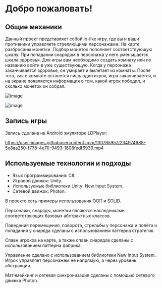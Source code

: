 
# Добро пожаловать!
## Общие механики
Данный проект представляет собой io-like игру, где вы и ваши противники управляете стреляющими персонажами.  На карте разбросаны монетки. Подбор монеток пополняет соответствующую шкалу. При попадании снарядом в персонажа у него уменьшается шкала здоровья. Для игры вам необходимо создать комнату или по названию войти в уже существующую. Когда у персонажа заканчивается здоровье, он умирает и вылетает из комнаты. После того, как в комнате останется лишь один игрок, игра заканчивается, и на экране появляется информация о том, какой игрок победил, и сколько монеток он собрал.

![image](https://user-images.githubusercontent.com/130765957/234981921-a6b447f1-1c69-4a18-b055-837d5e2820cb.png)

![image](https://user-images.githubusercontent.com/130765957/234983495-660d17a0-9841-4e38-8b6f-0e287034d5d9.png)

## Запись игры
Запись сделана на Android эмуляторе LDPlayer:

https://user-images.githubusercontent.com/130765957/234974688-5e8aa250-f778-4e70-9493-1808fedf6939.mp4

## Используемые технологии и подходы
- Язык программирования: C#.
- Игровой движок: Unity.
- Используемые библиотеки Unity: New Input System.
- Сетевой движок: Photon.

В проекте есть примеры использования ООП и SOLID. 

Персонажи, снаряды, монетки являются наследниками соответствующих базовых абстрактных классов.

Поведения перемещения, поворота, стрельбы у персонажа и полёта и попадания у снаряда сделаны с использованием паттерна стратегия.

Спавн игроков на карте, а также спавн снарядов сделаны с использованием паттерна фабрика.

Управление сделано с использованием библиотеки New Input System. Игрок управляет персонажем не напрямую, а через уровень абстракции. 

Матчмейкинг и сетевая синхронизация сделаны с помощью сетевого движка Photon.
